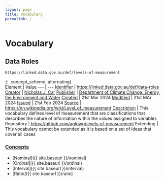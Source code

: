 ```yaml
---
layout: page
title: Vocabulary
permalink: /
---
```

# Vocabulary

## Data Roles 

`https://linked.data.gov.au/def/levels-of-measurement`

{: .concept_scheme .alternating}  
Element | Value
--- | ---
[Identifier](https://www.dublincore.org/specifications/dublin-core/dcmi-terms/#http://purl.org/dc/terms/identifier) | <https://linked.data.gov.au/def/data-roles>
[Creator](https://www.dublincore.org/specifications/dublin-core/dcmi-terms/#http://purl.org/dc/terms/creator) | [Nicholas J. Car](http://orcid.org/0000-0002-8742-7730)
[Publisher](https://www.dublincore.org/specifications/dublin-core/dcmi-terms/#http://purl.org/dc/terms/publisher) | [Department of Climate Change, Energy, the Environment and Water](https://linked.data.gov.au/org/dcceew)
[Created](https://www.dublincore.org/specifications/dublin-core/dcmi-terms/#http://purl.org/dc/terms/created) | 21st Mar 2024
[Modified](https://www.dublincore.org/specifications/dublin-core/dcmi-terms/#http://purl.org/dc/terms/modified) | 21st MAr 2024
[Issued](https://www.dublincore.org/specifications/dublin-core/dcmi-terms/#http://purl.org/dc/terms/issued) | 21st Feb 2024
[Source](https://schema.org/citation) | <https://en.wikipedia.org/wiki/Level_of_measurement>
[Description](https://www.dublincore.org/specifications/dublin-core/dcmi-terms/#http://purl.org/dc/terms/description) | This vocabulary defines level of measurement that are classifications that describes the nature of information within the values assigned to variables
Repository | <https://github.com/agldwg/levels-of-measurement>
Extending | This vocabulary cannot be extended as it is based on a set of ideas that cover all cases

### [Concepts](https://www.w3.org/TR/skos-reference/#concepts)

* [Nominal]({{ site.baseurl }}/nominal)
* [Ordinal]({{ site.baseurl }}/ordinal)
* [Interval]({{ site.baseurl }}/interval)
* [Ratio]({{ site.baseurl }}/ratio)
